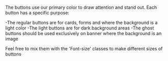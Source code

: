 The buttons use our primary color to draw attention and stand out. Each button has a specific purpose:

-The regular buttons are for cards, forms and where the background is a light color
-The light buttons are for dark background areas
-The ghost buttons should be used exclusively on banner where the background is an image

Feel free to mix them with the 'Font-size' classes to make different sizes of buttons

